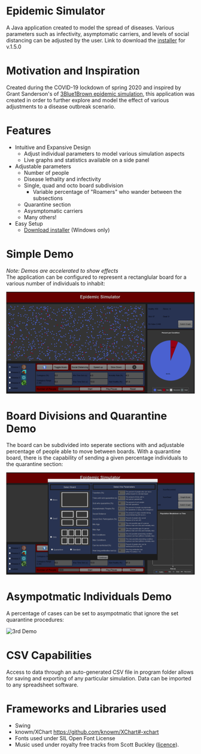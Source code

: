 # Epidemic Simulator
A Java application created to model the spread of diseases. Various parameters such as infectivity, asymptomatic carriers, and levels of social distancing can be adjusted by the user.
Link to download the [installer](https://drive.google.com/file/d/1AD1f-tfJXl2NTRmCviCTjXnpBmgJyiR-/view?usp=sharing) for v.1.5.0

# Motivation and Inspiration
Created during the COVID-19 lockdown of spring 2020 and inspired by Grant Sanderson's of [3Blue1Brown epidemic simulation](https://www.youtube.com/watch?v=gxAaO2rsdIs), this application was created in order to further explore and model the effect of various adjustments to a disease outbreak scenario.

# Features 
- Intuitive and Expansive Design
  - Adjust individual parameters to model various simulation aspects
  - Live graphs and statistics available on a side panel
- Adjustable parameters
  - Number of people
  - Disease lethality and infectivity
  - Single, quad and octo board subdivision
      - Variable percentage of "Roamers" who wander between the subsections
  - Quarantine section
  - Asysmptomatic carriers
  - Many others!
- Easy Setup
  - [Download installer](https://drive.google.com/file/d/1AD1f-tfJXl2NTRmCviCTjXnpBmgJyiR-/view?usp=sharing) (Windows only)
  

# Simple Demo
*Note: Demos are accelerated to show effects*<br />
The application can be configured to represent a rectanglular board for a various number of individuals to inhabit: 

![Simple Demo](EpidemicSimGifs/EpidemicSimGeneralShowcase.gif)

# Board Divisions and Quarantine Demo
The board can be subdivided into seperate sections with and adjustable percentage of people able to move between boards. With a quarantine board, there is the capability of sending a given percentage individuals to the quarantine section:

![2nd Demo](EpidemicSimGifs/EpidemicSimQuadQuarShowcase.gif)

# Asympotmatic Individuals Demo
A percentage of cases can be set to asympotmatic that ignore the set quarantine procedures:

![3rd Demo](EpidemicSimGifs/EpidemicSimAsymptShowcase.gif)

# CSV Capabilities
Access to data through an auto-generated CSV file in program folder allows for saving and exporting of any particular simulation.
Data can be imported to any spreadsheet software.

# Frameworks and Libraries used
- Swing
- knowm/XChart https://github.com/knowm/XChart#-xchart
- Fonts used under SIL Open Font License
- Music used under royalty free tracks from Scott Buckley ([licence](https://creativecommons.org/licenses/by/3.0/legalcode)).
